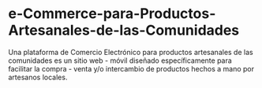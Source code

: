 # e-Commerce-para-Productos-Artesanales-de-las-Comunidades
Una plataforma de Comercio Electrónico para productos artesanales de las comunidades es un sitio web - móvil diseñado específicamente para facilitar la compra - venta y/o intercambio de productos hechos a mano por artesanos locales. 
